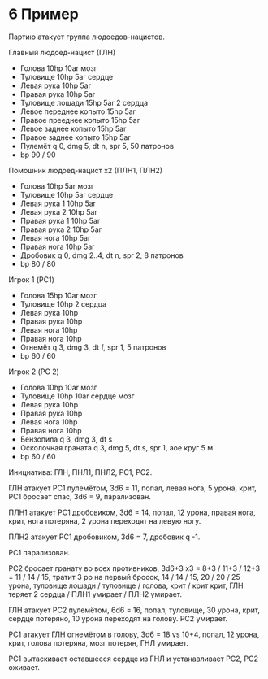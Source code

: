 # 6 Пример

Партию атакует группа людоедов-нацистов. 

Главный людоед-нацист (ГЛН)
- Голова 10hp 10ar мозг
- Туловище 10hp 5ar сердце
- Левая рука 10hp 5ar
- Правая рука 10hp 5ar
- Туловище лошади 15hp 5ar 2 сердца
- Левое переднее копыто 15hp 5ar
- Правое прееднее копыто 15hp 5ar
- Левое заднее копыто 15hp 5ar
- Правое заднее копыто 15hp 5ar
- Пулемёт q 0, dmg 5, dt n, spr 5, 50 патронов
- bp 90 / 90

Помошник людоед-нацист х2 (ПЛН1, ПЛН2)
- Голова 10hp 5ar мозг
- Туловище 10hp 5ar сердце
- Левая рука 1 10hp 5ar
- Левая рука 2 10hp 5ar
- Правая рука 1 10hp 5ar
- Правая рука 2 10hp 5ar
- Левая нога 10hp 5ar
- Правая нога 10hp 5ar
- Дробовик q 0, dmg 2..4, dt n, spr 2, 8 патронов
- bp 80 / 80

Игрок 1 (PC1)
- Голова 15hp 10ar мозг
- Туловище 10hp 2 сердца 
- Левая рука 10hp
- Правая рука 10hp
- Левая нога 10hp
- Правая нога 10hp
- Огнемёт q 3, dmg 3, dt f, spr 1, 5 патронов
- bp 60 / 60

Игрок 2 (PC 2)
- Голова 10hp 10ar мозг
- Туловище 10hp 10ar сердце мозг
- Левая рука 10hp
- Правая рука 10hp
- Левая нога 10hp
- Правая нога 10hp
- Бензопила q 3, dmg 3, dt s
- Осколочная граната q 3, dmg 5, dt s, spr 1, aoe круг 5 м 
- bp 60 / 60

Инициатива: ГЛН, ПНЛ1, ПНЛ2, PC1, PC2.

ГЛН атакует PC1 пулемётом, 3d6 = 11, попал, левая нога, 5 урона, крит, PC1 бросает спас, 3d6 = 9, парализован.

ПЛН1 атакует PC1 дробовиком, 3d6 = 14, попал, 12 урона, правая нога, крит, нога потеряна, 2 урона переходят на левую ногу.

ПЛН2 атакует PC1 дробовиком, 3d6 = 7, дробовик q -1.

PC1 парализован.

PC2 бросает гранату во всех противников, 3d6+3 x3 = 8+3 / 11+3 / 12+3 = 11 / 14 / 15, тратит 3 pp на первый бросок, 14 / 14 / 15,
20 / 20 / 25 урона, туловище лошади / туловище / голова, крит / крит  крит, ГЛН теряет 2 сердца / ПЛН1 умирает / ПЛН2 умирает.

ГЛН атакует PC2 пулемётом, 6d6 = 16, попал, туловище, 30 урона, крит, сердце потеряно, 10 урона переходят на голову. PC2 умирает.

PC1 атакует ГЛН огнемётом в голову, 3d6 = 18 vs 10+4, попал, 12 урона, крит, голова потеряна, мозг потерян, ГНЛ умирает.

PC1 вытаскивает оставшееся сердце из ГНЛ и устанавливает PC2, PC2 оживает.